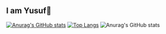 ## I am Yusuf👋
[![Anurag's GitHub stats](https://github-readme-stats.vercel.app/api?username=YusufTufan)](https://github.com/anuraghazra/github-readme-stats)
[![Top Langs](https://github-readme-stats.vercel.app/api/top-langs/?username=YusufTufan&layout=donut-vertical)](https://github.com/anuraghazra/github-readme-stats)
![Anurag's GitHub stats](https://github-readme-stats.vercel.app/api?username=YusufTufan&show_icons=true&theme=dark)
<!--
**YusufTufan/YusufTufan** is a ✨ _special_ ✨ repository because its `README.md` (this file) appears on your GitHub profile.

Here are some ideas to get you started:

- 🔭 I’m currently working on ...
- 🌱 I’m currently learning ...
- 👯 I’m looking to collaborate on ...
- 🤔 I’m looking for help with ...
- 💬 Ask me about ...
- 📫 How to reach me: ...
- 😄 Pronouns: ...
- ⚡ Fun fact: ...
-->
